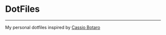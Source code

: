 # DotFiles

-----------

My personal dotfiles inspired by [Cassio Botaro](https://github.com/cassiobotaro/dotfiles)

